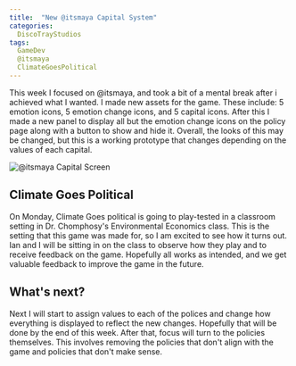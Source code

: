```yaml
---
title:  "New @itsmaya Capital System"
categories:
  DiscoTrayStudios
tags:
  GameDev
  @itsmaya
  ClimateGoesPolitical
---
```


This week I focused on @itsmaya, and took a bit of a mental break after i achieved what I wanted.
I made new assets for the game. These include: 5 emotion icons, 5 emotion change icons, and 5 capital icons.
After this I made a new panel to display all but the emotion change icons on the policy page along with a button to show and hide it.
Overall, the looks of this may be changed, but this is a working prototype that changes depending on the values of each capital.

![@itsmaya Capital Screen](/blog/assets/img/dts/gamedev/itsmaya_capitalscreen.png)

## Climate Goes Political

On Monday, Climate Goes political is going to play-tested in a classroom setting in Dr. Chomphosy's Environmental Economics class.
This is the setting that this game was made for, so I am excited to see how it turns out.
Ian and I will be sitting in on the class to observe how they play and to receive feedback on the game.
Hopefully all works as intended, and we get valuable feedback to improve the game in the future.

## What's next?

Next I will start to assign values to each of the polices and change how everything is displayed to reflect the new changes.
Hopefully that will be done by the end of this week.
After that, focus will turn to the policies themselves.
This involves removing the policies that don't align with the game and policies that don't make sense.
